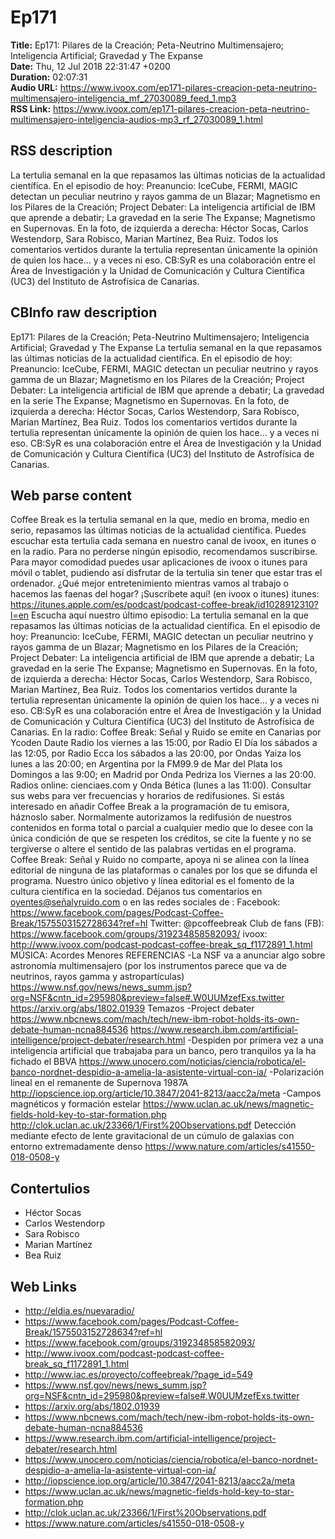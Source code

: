# Ep171  
**Title:** Ep171: Pilares de la Creación; Peta-Neutrino Multimensajero; Inteligencia Artificial; Gravedad y The Expanse  
**Date:** Thu, 12 Jul 2018 22:31:47 +0200  
**Duration:** 02:07:31  
**Audio URL:** https://www.ivoox.com/ep171-pilares-creacion-peta-neutrino-multimensajero-inteligencia_mf_27030089_feed_1.mp3  
**RSS Link:** https://www.ivoox.com/ep171-pilares-creacion-peta-neutrino-multimensajero-inteligencia-audios-mp3_rf_27030089_1.html  

## RSS description
La tertulia semanal en la que repasamos las últimas noticias de la actualidad científica. En el episodio de hoy: Preanuncio: IceCube, FERMI, MAGIC detectan un peculiar neutrino y rayos gamma de un Blazar; Magnetismo en los Pilares de la Creación; Project Debater: La inteligencia artificial de IBM que aprende a debatir; La gravedad en la serie The Expanse; Magnetismo en Supernovas. En la foto, de izquierda a derecha: Héctor Socas, Carlos Westendorp, Sara Robisco, Marian Martínez, Bea Ruiz. Todos los comentarios vertidos durante la tertulia representan únicamente la opinión de quien los hace… y a veces ni eso. CB:SyR es una colaboración entre el Área de Investigación y la Unidad de Comunicación y Cultura Científica (UC3) del Instituto de Astrofísica de Canarias.

## CBInfo raw description
Ep171: Pilares de la Creación; Peta-Neutrino Multimensajero; Inteligencia Artificial; Gravedad y The Expanse
La tertulia semanal en la que repasamos las últimas noticias de la actualidad científica. En el episodio de hoy: Preanuncio: IceCube, FERMI, MAGIC detectan un peculiar neutrino y rayos gamma de un Blazar; Magnetismo en los Pilares de la Creación; Project Debater: La inteligencia artificial de IBM que aprende a debatir; La gravedad en la serie The Expanse; Magnetismo en Supernovas. En la foto, de izquierda a derecha: Héctor Socas, Carlos Westendorp, Sara Robisco, Marian Martínez, Bea Ruiz. Todos los comentarios vertidos durante la tertulia representan únicamente la opinión de quien los hace… y a veces ni eso. CB:SyR es una colaboración entre el Área de Investigación y la Unidad de Comunicación y Cultura Científica (UC3) del Instituto de Astrofísica de Canarias.


## Web parse content
Coffee Break es la tertulia semanal en la que, medio en broma, medio en serio, repasamos las últimas noticias de la actualidad científica. Puedes escuchar esta tertulia cada semana en nuestro canal de ivoox, en itunes o en la radio. Para no perderse ningún episodio, recomendamos suscribirse. Para mayor comodidad puedes usar aplicaciones de ivoox o itunes para móvil o tablet, pudiendo así disfrutar de la tertulia sin tener que estar tras el ordenador. ¿Qué mejor entretenimiento mientras vamos al trabajo o hacemos las faenas del hogar? ¡Suscríbete aquí! (en ivoox o itunes) itunes: https://itunes.apple.com/es/podcast/podcast-coffee-break/id1028912310?l=en Escucha aquí nuestro último episodio: La tertulia semanal en la que repasamos las últimas noticias de la actualidad científica. En el episodio de hoy: Preanuncio: IceCube, FERMI, MAGIC detectan un peculiar neutrino y rayos gamma de un Blazar; Magnetismo en los Pilares de la Creación; Project Debater: La inteligencia artificial de IBM que aprende a debatir; La gravedad en la serie The Expanse; Magnetismo en Supernovas. En la foto, de izquierda a derecha: Héctor Socas, Carlos Westendorp, Sara Robisco, Marian Martínez, Bea Ruiz. Todos los comentarios vertidos durante la tertulia representan únicamente la opinión de quien los hace… y a veces ni eso. CB:SyR es una colaboración entre el Área de Investigación y la Unidad de Comunicación y Cultura Científica (UC3) del Instituto de Astrofísica de Canarias. En la radio: Coffee Break: Señal y Ruido se emite en Canarias por Ycoden Daute Radio los viernes a las 15:00, por Radio El Día los sábados a las 12:05, por Radio Ecca los sábados a las 20:00, por Ondas Yaiza los lunes a las 20:00; en Argentina por la FM99.9 de Mar del Plata los Domingos a las 9:00; en Madrid por Onda Pedriza los Viernes a las 20:00. Radios online: cienciaes.com y Onda Bética (lunes a las 11:00). Consultar sus webs para ver frecuencias y horarios de redifusiones. Si estás interesado en añadir Coffee Break a la programación de tu emisora, háznoslo saber. Normalmente autorizamos la redifusión de nuestros contenidos en forma total o parcial a cualquier medio que lo desee con la única condición de que se respeten los créditos, se cite la fuente y no se tergiverse o altere el sentido de las palabras vertidas en el programa. Coffee Break: Señal y Ruido no comparte, apoya ni se alinea con la línea editorial de ninguna de las plataformas o canales por los que se difunda el programa. Nuestro único objetivo y línea editorial es el fomento de la cultura científica en la sociedad. Déjanos tus comentarios en oyentes@señalyruido.com o en las redes sociales de : Facebook: https://www.facebook.com/pages/Podcast-Coffee-Break/1575503152728634?ref=hl Twitter: @pcoffeebreak Club de fans (FB): https://www.facebook.com/groups/319234858582093/ ivoox: http://www.ivoox.com/podcast-podcast-coffee-break_sq_f1172891_1.html MÚSICA: Acordes Menores REFERENCIAS -La NSF va a anunciar algo sobre astronomía multimensajero (por los instrumentos parece que va de neutrinos, rayos gamma y astropartículas) https://www.nsf.gov/news/news_summ.jsp?org=NSF&cntn_id=295980&preview=false#.W0UUMzefExs.twitter https://arxiv.org/abs/1802.01939 Temazos -Project debater https://www.nbcnews.com/mach/tech/new-ibm-robot-holds-its-own-debate-human-ncna884536 https://www.research.ibm.com/artificial-intelligence/project-debater/research.html -Despiden por primera vez a una inteligencia artificial que trabajaba para un banco, pero tranquilos ya la ha fichado el BBVA https://www.unocero.com/noticias/ciencia/robotica/el-banco-nordnet-despidio-a-amelia-la-asistente-virtual-con-ia/ -Polarización lineal en el remanente de Supernova 1987A http://iopscience.iop.org/article/10.3847/2041-8213/aacc2a/meta -Campos magnéticos y formación estelar https://www.uclan.ac.uk/news/magnetic-fields-hold-key-to-star-formation.php http://clok.uclan.ac.uk/23366/1/First%20Observations.pdf Detección mediante efecto de lente gravitacional de un cúmulo de galaxias con entorno extremadamente denso https://www.nature.com/articles/s41550-018-0508-y

## Contertulios
- Héctor Socas
- Carlos Westendorp
- Sara Robisco
- Marian Martínez
- Bea Ruiz
## Web Links
- http://eldia.es/nuevaradio/
- https://www.facebook.com/pages/Podcast-Coffee-Break/1575503152728634?ref=hl
- https://www.facebook.com/groups/319234858582093/
- http://www.ivoox.com/podcast-podcast-coffee-break_sq_f1172891_1.html
- http://www.iac.es/proyecto/coffeebreak/?page_id=549
- https://www.nsf.gov/news/news_summ.jsp?org=NSF&cntn_id=295980&preview=false#.W0UUMzefExs.twitter
- https://arxiv.org/abs/1802.01939
- https://www.nbcnews.com/mach/tech/new-ibm-robot-holds-its-own-debate-human-ncna884536
- https://www.research.ibm.com/artificial-intelligence/project-debater/research.html
- https://www.unocero.com/noticias/ciencia/robotica/el-banco-nordnet-despidio-a-amelia-la-asistente-virtual-con-ia/
- http://iopscience.iop.org/article/10.3847/2041-8213/aacc2a/meta
- https://www.uclan.ac.uk/news/magnetic-fields-hold-key-to-star-formation.php
- http://clok.uclan.ac.uk/23366/1/First%20Observations.pdf
- https://www.nature.com/articles/s41550-018-0508-y